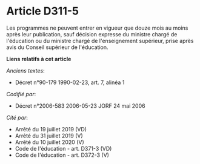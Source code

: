 # Article D311-5

Les programmes ne peuvent entrer en vigueur que douze mois au moins après leur publication, sauf décision expresse du
ministre chargé de l'éducation ou du ministre chargé de l'enseignement supérieur, prise après avis du Conseil supérieur de
l'éducation.

**Liens relatifs à cet article**

_Anciens textes_:

  - Décret n°90-179 1990-02-23, art. 7, alinéa 1

_Codifié par_:

  - Décret n°2006-583 2006-05-23 JORF 24 mai 2006

_Cité par_:

  - Arrêté du 19 juillet 2019 (VD)
  - Arrêté du 31 juillet 2019 (V)
  - Arrêté du 10 juillet 2020 (V)
  - Code de l'éducation - art. D371-3 (VD)
  - Code de l'éducation - art. D372-3 (V)
